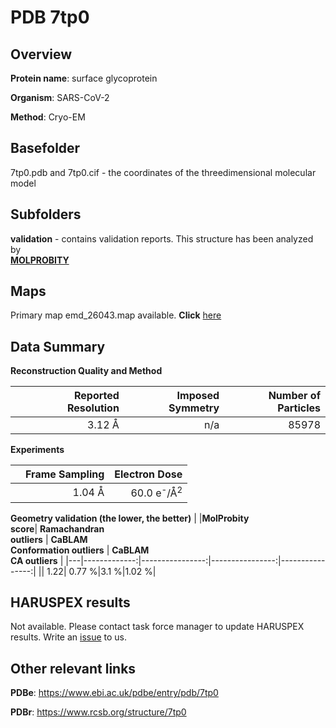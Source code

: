 # PDB 7tp0

## Overview

**Protein name**: surface glycoprotein

**Organism**: SARS-CoV-2

**Method**: Cryo-EM



## Basefolder

7tp0.pdb and 7tp0.cif - the coordinates of the threedimensional molecular model

## Subfolders





**validation** - contains validation reports. This structure has been analyzed by <br>  [**MOLPROBITY**](https://github.com/thorn-lab/coronavirus_structural_task_force/tree/master/pdb/surface_glycoprotein/SARS-CoV-2/7tp0/validation/molprobity)    



## Maps

Primary map emd_26043.map available. **Click** [here](http://ftp.wwpdb.org/pub/emdb/structures/EMD-26043/map/) 

## Data Summary
**Reconstruction Quality and Method**

|   | Reported Resolution | Imposed Symmetry | Number of Particles |
|---|-------------:|----------------:|--------------:|
|   |3.12 Å|n/a|85978|

**Experiments**

|   | Frame Sampling | Electron Dose |
|---|-------------:|----------------:|
|   |1.04 Å|60.0 e<sup>-</sup>/Å<sup>2</sup>|

**Geometry validation (the lower, the better)**
|   |**MolProbity<br>score**| **Ramachandran<br>outliers** | **CaBLAM<br>Conformation outliers** | **CaBLAM<br>CA outliers** |
|---|-------------:|----------------:|----------------:|----------------:|
||  1.22|  0.77 %|3.1 %|1.02 %|

## HARUSPEX results

Not available. Please contact task force manager to update HARUSPEX results. Write an [issue](https://github.com/thorn-lab/coronavirus_structural_task_force/issues) to us.

## Other relevant links 
**PDBe**:  https://www.ebi.ac.uk/pdbe/entry/pdb/7tp0
 
**PDBr**: https://www.rcsb.org/structure/7tp0 
